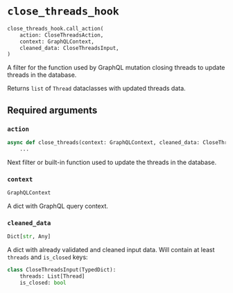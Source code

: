# `close_threads_hook`

```python
close_threads_hook.call_action(
    action: CloseThreadsAction,
    context: GraphQLContext,
    cleaned_data: CloseThreadsInput,
)
```

A filter for the function used by GraphQL mutation closing threads to update threads in the database.

Returns `list` of `Thread` dataclasses with updated threads data.


## Required arguments

### `action`

```python
async def close_threads(context: GraphQLContext, cleaned_data: CloseThreadsInput) -> List[Thread]:
    ...
```

Next filter or built-in function used to update the threads in the database.


### `context`

```python
GraphQLContext
```

A dict with GraphQL query context.


### `cleaned_data`

```python
Dict[str, Any]
```

A dict with already validated and cleaned input data. Will contain at least `threads` and `is_closed` keys:

```python
class CloseThreadsInput(TypedDict):
    threads: List[Thread]
    is_closed: bool
```